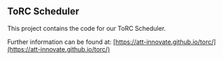 ## ToRC Scheduler

This project contains the code for our ToRC Scheduler.

Further information can be found at: [https://att-innovate.github.io/torc/](https://att-innovate.github.io/torc/)